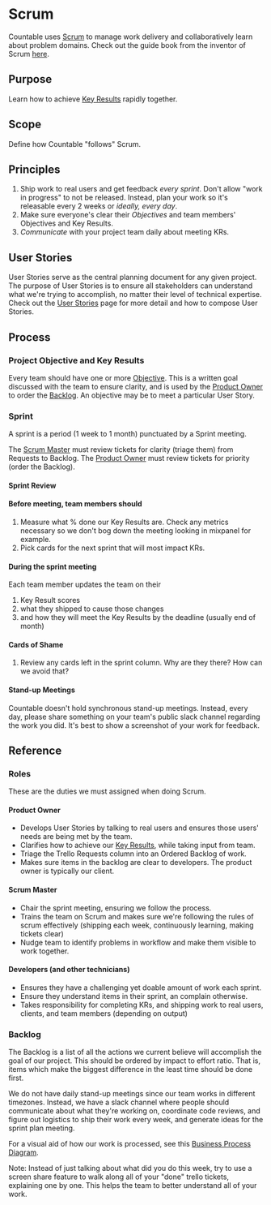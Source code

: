 # Scrum

Countable uses [Scrum](https://en.wikipedia.org/wiki/Scrum_(software_development)) to manage work delivery and collaboratively learn about problem domains. Check out the guide book from the inventor of Scrum [here](https://www.scrumguides.org/scrum-guide.html).

## Purpose

Learn how to achieve [Key Results](https://github.com/countable-web/open-source-corporation/blob/master/OKRS.md) rapidly together.

## Scope

Define how Countable "follows" Scrum.

## Principles

1. Ship work to real users and get feedback _every sprint_. Don't allow "work in progress" to not be released. Instead, plan your work so it's releasable every 2 weeks or _ideally, every day_.
2. Make sure everyone's clear their _Objectives_ and team members' Objectives and Key Results.
3. _Communicate_ with your project team daily about meeting KRs.

## User Stories

User Stories serve as the central planning document for any given project. The purpose of User Stories is to ensure all stakeholders can understand what we're trying to accomplish, no matter their level of technical expertise. Check out the [User Stories](https://github.com/countable-web/open-source-corporation/blob/master/peopleops/getting_started/USER_STORIES.md) page for more detail and how to compose User Stories.

## Process

### Project Objective and Key Results

Every team should have one or more [Objective](https://github.com/countable-web/open-source-corporation/blob/master/OKRS.md). This is a written goal discussed with the team to ensure clarity, and is used by the [Product Owner](#product-owner) to order the [Backlog](#backlog). An objective may be to meet a particular User Story.

### Sprint

A sprint is a period (1 week to 1 month) punctuated by a Sprint meeting.

The [Scrum Master](#scrum-master) must review tickets for clarity (triage them) from Requests to Backlog.
The [Product Owner](#product-owner) must review tickets for priority (order the Backlog).

#### Sprint Review

#### Before meeting, team members should
1. Measure what % done our Key Results are. Check any metrics necessary so we don't bog down the meeting looking in mixpanel for example.
1. Pick cards for the next sprint that will most impact KRs.

#### During the sprint meeting
Each team member updates the team on their
1. Key Result scores
1. what they shipped to cause those changes
1. and how they will meet the Key Results by the deadline (usually end of month)

#### Cards of Shame
1. Review any cards left in the sprint column. Why are they there? How can we avoid that?

#### Stand-up Meetings
Countable doesn't hold synchronous stand-up meetings. Instead, every day, please share something on your team's public slack channel regarding the work you did. It's best to show a screenshot of your work for feedback.

## Reference

### Roles
These are the duties we must assigned when doing Scrum.

#### Product Owner
  * Develops User Stories by talking to real users and ensures those users' needs are being met by the team.
  * Clarifies how to achieve our [Key Results](https://github.com/countable-web/open-source-corporation/blob/master/OKRS.md), while taking input from team.
  * Triage the Trello Requests column into an Ordered Backlog of work.
  * Makes sure items in the backlog are clear to developers. The product owner is typically our client.

#### Scrum Master
  * Chair the sprint meeting, ensuring we follow the process.
  * Trains the team on Scrum and makes sure we're following the rules of scrum effectively (shipping each week, continuously learning, making tickets clear)
  * Nudge team to identify problems in workflow and make them visible to work together.

#### Developers (and other technicians)
  * Ensures they have a challenging yet doable amount of work each sprint.
  * Ensure they understand items in their sprint, an complain otherwise.
  * Takes responsibility for completing KRs, and shipping work to real users, clients, and team members (depending on output)

### Backlog

The Backlog is a list of all the actions we current believe will accomplish the goal of our project. This should be ordered by impact to effort ratio. That is, items which make the biggest difference in the least time should be done first.
 
We do not have daily stand-up meetings since our team works in different timezones. Instead, we have a slack channel where people should communicate about what they're working on, coordinate code reviews, and figure out logistics to ship their work every week, and generate ideas for the sprint plan meeting.

For a visual aid of how our work is processed, see this [Business Process Diagram](https://drive.google.com/open?id=1VrniT1lRqVu9sJr0ZMK1aQLnFwEuFIQD).

Note: Instead of just talking about what did you do this week, try to use a screen share feature to walk along all of your "done" trello tickets, explaining one by one. This helps the team to better understand all of your work.
